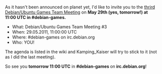 <html><body><p>As it hasn't been announced on planet yet, I'd like to invite you to the <a href="http://wiki.debian.org/Games/Meetings/2011-05-29">thrird Debian/Ubuntu Games Team Meeting</a> on <strong>May 29th (yes, tomorrow!) at 11:00 UTC in #debian-games.</strong>

</p><div>

<ul>

<li>What: Debian/Ubuntu Games Team Meeting #3</li>

<li>When: 29.05.2011, 11:00:00 UTC</li>

<li>Where: #debian-games on irc.deb﻿ian.org</li>

<li>Who: YOU!</li>

</ul>

The agenda is listed in the wiki and Kamping_Kaiser will try to stick to it (not as I did the last meeting).

So see you <strong>tomorrow 11:00 UTC</strong> in <strong>#debian-games </strong>on<strong> irc.debian.org</strong>!

</div>

 </body></html>
